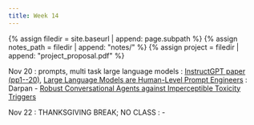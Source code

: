 ```yaml
---
title: Week 14
---
```



{% assign filedir = site.baseurl | append: page.subpath %} 
{% assign notes_path = filedir | append: "notes/" %} 
{% assign project = filedir | append: "project_proposal.pdf" %}

<!--  
Instructions:

INDENTATION COUNTS

Each day should be formatted exactly as follows

Date
: Lessons Covered
  : Reading List
    : In Class Presentations
: **Assignment/Announcement**{: .label}


To add a hyperlink for readings, do it as follows
  : [Example Paper](http://linktopaper.edu)

To make the hyperlink open in a new tab by default
  : [Example Paper](http://linktopaper.edu){:target=_"blank"}

The announcement can be made red for due dates as follows
: **Assignment Due**{: .label .label-red }

-->

Nov 20
: prompts, multi task large language models
  :  [InstructGPT paper (pp1--20)](https://arxiv.org/abs/2203.02155), [Large Language Models are Human-Level Prompt Engineers](https://openreview.net/forum?id=92gvk82DE-)
    : Darpan - [Robust Conversational Agents against Imperceptible Toxicity Triggers](https://aclanthology.org/2022.naacl-main.204/)

Nov 22
: THANKSGIVING BREAK; NO CLASS
  : - 